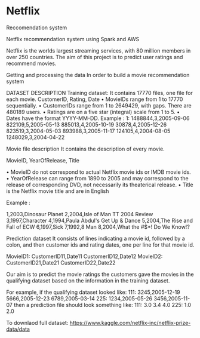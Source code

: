 # Netflix
Reccomendation system

Netflix recommendation system using Spark and AWS

Netflix is the worlds largest streaming services, with 80 million members in over 250 countries. The aim of this project is to predict user ratings and recommend movies. 

Getting and processing the data
In order to build a movie recommendation system

DATASET DESCRIPTION
Training dataset:
It contains 17770 files, one file for each movie.
CustomerID, Rating, Date
•	MovieIDs range from 1 to 17770 sequentially.
•	CustomerIDs range from 1 to 2649429, with gaps. There are 480189 users.
•	Ratings are on a five star (integral) scale from 1 to 5.
•	Dates have the format YYYY-MM-DD.
Example :
1:
1488844,3,2005-09-06
822109,5,2005-05-13
885013,4,2005-10-19
30878,4,2005-12-26
823519,3,2004-05-03
893988,3,2005-11-17
124105,4,2004-08-05
1248029,3,2004-04-22


Movie file description
It contains the description of every movie.

MovieID, YearOfRelease, Title

•	MovieID do not correspond to actual Netflix movie ids or IMDB movie ids.
•	YearOfRelease can range from 1890 to 2005 and may correspond to the release of corresponding DVD, not necessarily its theaterical release.
•	Title is the Netflix movie title and are in English

Example :

1,2003,Dinosaur Planet
2,2004,Isle of Man TT 2004 Review
3,1997,Character
4,1994,Paula Abdul's Get Up & Dance
5,2004,The Rise and Fall of ECW
6,1997,Sick
7,1992,8 Man
8,2004,What the #$*! Do We Know!?




Prediction dataset
It consists of lines indicating a movie id, followed by a colon, and then customer ids and rating dates, one per line for that movie id.

MovieID1:
CustomerID11,Date11
CustomerID12,Date12
MovieID2:
CustomerID21,Date21
CustomerID22,Date22

Our aim is to predict the movie ratings the customers gave the movies in the qualifying dataset based on the information in the training dataset.

For example, if the qualifying dataset looked like:
111:
3245,2005-12-19
5666,2005-12-23
6789,2005-03-14
225:
1234,2005-05-26
3456,2005-11-07
then a prediction file should look something like:
111:
3.0
3.4
4.0
225:
1.0
2.0


To downlaod full dataset:
https://www.kaggle.com/netflix-inc/netflix-prize-data/data

